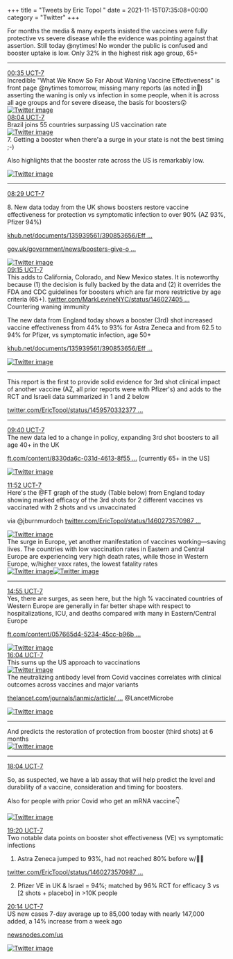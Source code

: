 +++
title = "Tweets by Eric Topol " 
date = 2021-11-15T07:35:08+00:00
category = "Twitter"
+++
<div class="thread"> 
<div class="thread-content"> 
For months the media &amp; many experts insisted the vaccines were fully protective vs severe disease while the evidence was pointing against that assertion. Still today @nytimes! No wonder the public is confused and  booster uptake is low. Only 32% in the highest risk age group, 65+</div> 
<hr><div class="profile"> 
<a href="https://twitter.com/erictopol/status/1460149351141937152" target="_blank" rel="noreferer">00:35 UCT-7</a> 
</div> 
<div class="content"> 
Incredible "What We Know So Far About Waning Vaccine Effectiveness" is front page @nytimes tomorrow, missing many reports (as noted in🧵)   asserting the waning is only vs infection in some people, when it is across all age groups and for severe disease, the basis for boosters😲 </div> 
<a href="/twitter/erictopol/images/FEN-DsiVcAIvFZV.jpg"  ><img src="/twitter/erictopol/images/FEN-DsiVcAIvFZV.jpg" alt="Twitter image" ></img></a></div> 
<div class="tweet"> 
<div class="profile"> 
<a href="https://twitter.com/erictopol/status/1460262458879217672" target="_blank" rel="noreferer">08:04 UCT-7</a> 
</div> 
<div class="content"> 
Brazil joins 55 countries surpassing US vaccination rate </div> 
<a href="/twitter/erictopol/images/FEPk4X2VQAwNbHU.jpg"  ><img src="/twitter/erictopol/images/FEPk4X2VQAwNbHU.jpg" alt="Twitter image" ></img></a></div> 
<div class="thread"> 
<div class="thread-content"> 
7. Getting a booster when there'a a surge in your state is not the best timing ;-)

Also highlights that the booster rate across the US is remarkably low. </div> 
<a href="/twitter/erictopol/images/FEKrPM0UcAE5KHd.jpg"  ><img src="/twitter/erictopol/images/FEKrPM0UcAE5KHd.jpg" alt="Twitter image" ></img></a><hr><div class="profile"> 
<a href="https://twitter.com/erictopol/status/1460268852135161859" target="_blank" rel="noreferer">08:29 UCT-7</a> 
</div> 
<div class="content"> 
8. New data today from the UK shows boosters restore vaccine effectiveness for protection vs symptomatic infection to over 90% (AZ 93%, Pfizer 94%)

<a href="https://khub.net/documents/135939561/390853656/Effectiveness+of+BNT162b2+%28Comirnaty%2C+Pfizer-BioNTech%29+COVID-19+booster+vaccine+against+covid-19+related+symptoms+in+England.docx/a366af4e-9c7f-ce86-bc58-1cb3b88e3378" target="_blank" rel="noreferer">khub.net/documents/135939561/390853656/Eff ...</a> 


<a href="https://www.gov.uk/government/news/boosters-give-over-90-protection-against-symptomatic-covid-19-in-adults-over-50" target="_blank" rel="noreferer">gov.uk/government/news/boosters-give-o ...</a> 
 </div> 
<a href="/twitter/erictopol/images/FEPqs7wVIA0Y8O5.png"  ><img src="/twitter/erictopol/images/FEPqs7wVIA0Y8O5.png" alt="Twitter image" ></img></a></div> 
<div class="tweet"> 
<div class="profile"> 
<a href="https://twitter.com/erictopol/status/1460280417521602565" target="_blank" rel="noreferer">09:15 UCT-7</a> 
</div> 
<div class="content"> 
This adds to California, Colorado, and New Mexico states. It is noteworthy because (1) the decision is fully backed by the data and (2) it overrides the FDA and CDC guidelines for boosters which are far more restrictive by age criteria (65+). <a href="https://twitter.com/MarkLevineNYC/status/1460274055567843334" target="_blank" rel="noreferer">twitter.com/MarkLevineNYC/status/146027405 ...</a> 
</div> 
</div> 
<div class="thread"> 
<div class="thread-content"> 
Countering waning immunity

The new data from England today shows a booster (3rd) shot increased vaccine effectiveness from 44% to 93% for Astra Zeneca and from 62.5 to 94% for Pfizer, vs symptomatic infection, age 50+

<a href="https://khub.net/documents/135939561/390853656/Effectiveness+of+BNT162b2+%28Comirnaty%2C+Pfizer-BioNTech%29+COVID-19+booster+vaccine+against+covid-19+related+symptoms+in+England.docx/a366af4e-9c7f-ce86-bc58-1cb3b88e3378" target="_blank" rel="noreferer">khub.net/documents/135939561/390853656/Eff ...</a> 
 </div> 
<a href="/twitter/erictopol/images/FEPtWbyVIAYdShu.png"  ><img src="/twitter/erictopol/images/FEPtWbyVIAYdShu.png" alt="Twitter image" ></img></a><hr><div class="thread-content"> 
This report is the first to provide solid evidence for 3rd shot clinical impact of another vaccine (AZ, all prior reports were with Pfizer's) and adds to the RCT and Israeli data summarized in 1 and 2 below

<a href="https://twitter.com/EricTopol/status/1459570332377907200" target="_blank" rel="noreferer">twitter.com/EricTopol/status/1459570332377 ...</a> 
</div> 
<hr><div class="profile"> 
<a href="https://twitter.com/erictopol/status/1460286542593679362" target="_blank" rel="noreferer">09:40 UCT-7</a> 
</div> 
<div class="content"> 
The new data led to a change in policy, expanding 3rd shot boosters to all age 40+ in the UK

<a href="https://www.ft.com/content/8330da6c-031d-4613-8f55-5b0269eaac00" target="_blank" rel="noreferer">ft.com/content/8330da6c-031d-4613-8f55 ...</a> 
 [currently 65+ in the US] </div> 
<a href="/twitter/erictopol/images/FEP6t0aVcAUXhUL.jpg"  ><img src="/twitter/erictopol/images/FEP6t0aVcAUXhUL.jpg" alt="Twitter image" ></img></a></div> 
<div class="tweet"> 
<div class="profile"> 
<a href="https://twitter.com/erictopol/status/1460319806565978117" target="_blank" rel="noreferer">11:52 UCT-7</a> 
</div> 
<div class="content"> 
Here's the @FT graph of the study (Table below) from England today showing marked efficacy of the 3rd shots for 2 different vaccines vs vaccinated with 2 shots and vs unvaccinated 

via @jburnmurdoch  <a href="https://twitter.com/EricTopol/status/1460273570987212800" target="_blank" rel="noreferer">twitter.com/EricTopol/status/1460273570987 ...</a> 
</div> 
<a href="/twitter/erictopol/images/FEQYQiOVQAEhp2u.png"  ><img src="/twitter/erictopol/images/FEQYQiOVQAEhp2u.png" alt="Twitter image" ></img></a></div> 
<div class="thread"> 
<div class="thread-content"> 
The surge in Europe, yet another manifestation of vaccines working—saving lives. The countries with low vaccination rates in Eastern and Central Europe are experiencing very high death rates, while those in Western Europe, w/higher vaxx rates, the lowest fatality rates </div> 
<a href="/twitter/erictopol/images/FENPYpQVQAYLcUn.jpg"  ><img src="/twitter/erictopol/images/FENPYpQVQAYLcUn.jpg" alt="Twitter image" ></img></a><a href="/twitter/erictopol/images/FENPdEDUcAISKpl.jpg"  ><img src="/twitter/erictopol/images/FENPdEDUcAISKpl.jpg" alt="Twitter image" ></img></a><hr><div class="profile"> 
<a href="https://twitter.com/erictopol/status/1460365831758487558" target="_blank" rel="noreferer">14:55 UCT-7</a> 
</div> 
<div class="content"> 
Yes, there are surges, as seen here, but the high % vaccinated countries of Western Europe are generally in far better shape with respect to hospitalizations, ICU, and deaths compared with many in Eastern/Central Europe

<a href="https://www.ft.com/content/057665d4-5234-45cc-b96b-8d6c189803cc" target="_blank" rel="noreferer">ft.com/content/057665d4-5234-45cc-b96b ...</a> 
 </div> 
<a href="/twitter/erictopol/images/FERCjMHVIAMAtTO.jpg"  ><img src="/twitter/erictopol/images/FERCjMHVIAMAtTO.jpg" alt="Twitter image" ></img></a></div> 
<div class="tweet"> 
<div class="profile"> 
<a href="https://twitter.com/erictopol/status/1460383281501802498" target="_blank" rel="noreferer">16:04 UCT-7</a> 
</div> 
<div class="content"> 
This sums up the US approach to vaccinations </div> 
<a href="/twitter/erictopol/images/FERSvV4VkAQ-ZMt.jpg"  ><img src="/twitter/erictopol/images/FERSvV4VkAQ-ZMt.jpg" alt="Twitter image" ></img></a></div> 
<div class="thread"> 
<div class="thread-content"> 
The neutralizing antibody level from Covid vaccines correlates with clinical outcomes across vaccines and major variants

<a href="https://www.thelancet.com/journals/lanmic/article/PIIS2666-5247(21)00267-6/fulltext" target="_blank" rel="noreferer">thelancet.com/journals/lanmic/article/ ...</a> 
 @LancetMicrobe </div> 
<a href="/twitter/erictopol/images/FERofknVUAkZeI5.jpg"  ><img src="/twitter/erictopol/images/FERofknVUAkZeI5.jpg" alt="Twitter image" ></img></a><hr><div class="thread-content"> 
And predicts the restoration of protection from booster (third shots) at 6 months </div> 
<a href="/twitter/erictopol/images/FERrArBVcAM9gqS.jpg"  ><img src="/twitter/erictopol/images/FERrArBVcAM9gqS.jpg" alt="Twitter image" ></img></a><hr><div class="profile"> 
<a href="https://twitter.com/erictopol/status/1460413471950999558" target="_blank" rel="noreferer">18:04 UCT-7</a> 
</div> 
<div class="content"> 
So, as suspected, we have a lab assay that will help predict the level and durability of a vaccine, consideration and timing for boosters.

Also for people with prior Covid who get an mRNA vaccine👇 </div> 
<a href="/twitter/erictopol/images/FERuL4eVgAA69Nu.jpg"  ><img src="/twitter/erictopol/images/FERuL4eVgAA69Nu.jpg" alt="Twitter image" ></img></a></div> 
<div class="tweet"> 
<div class="profile"> 
<a href="https://twitter.com/erictopol/status/1460432607108165633" target="_blank" rel="noreferer">19:20 UCT-7</a> 
</div> 
<div class="content"> 
Two notable data points on booster shot effectiveness (VE) vs symptomatic infections

1. Astra Zeneca jumped to 93%, had not reached 80% before w/💉💉

<a href="https://twitter.com/EricTopol/status/1460273570987212800" target="_blank" rel="noreferer">twitter.com/EricTopol/status/1460273570987 ...</a> 


2. Pfizer VE in UK &amp; Israel = 94%; matched by 96% RCT for efficacy 3 vs [2 shots + placebo] in &gt;10K people</div> 
</div> 
<div class="tweet"> 
<div class="profile"> 
<a href="https://twitter.com/erictopol/status/1460446048539660294" target="_blank" rel="noreferer">20:14 UCT-7</a> 
</div> 
<div class="content"> 
US new cases 7-day average up to 85,000 today with nearly 147,000 added, a 14% increase from a week ago

<a href="https://newsnodes.com/us" target="_blank" rel="noreferer">newsnodes.com/us</a> 
 </div> 
<a href="/twitter/erictopol/images/FESKwysVEAERS9Q.jpg"  ><img src="/twitter/erictopol/images/FESKwysVEAERS9Q.jpg" alt="Twitter image" ></img></a></div> 


